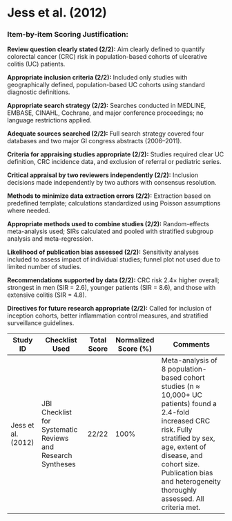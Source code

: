 # Jess et al. (2012)

### Item-by-item Scoring Justification:

**Review question clearly stated (2/2):** Aim clearly defined to quantify colorectal cancer (CRC) risk in population-based cohorts of ulcerative colitis (UC) patients.

**Appropriate inclusion criteria (2/2):** Included only studies with geographically defined, population-based UC cohorts using standard diagnostic definitions.

**Appropriate search strategy (2/2):** Searches conducted in MEDLINE, EMBASE, CINAHL, Cochrane, and major conference proceedings; no language restrictions applied.

**Adequate sources searched (2/2):** Full search strategy covered four databases and two major GI congress abstracts (2006–2011).

**Criteria for appraising studies appropriate (2/2):** Studies required clear UC definition, CRC incidence data, and exclusion of referral or pediatric series.

**Critical appraisal by two reviewers independently (2/2):** Inclusion decisions made independently by two authors with consensus resolution.

**Methods to minimize data extraction errors (2/2):** Extraction based on predefined template; calculations standardized using Poisson assumptions where needed.

**Appropriate methods used to combine studies (2/2):** Random-effects meta-analysis used; SIRs calculated and pooled with stratified subgroup analysis and meta-regression.

**Likelihood of publication bias assessed (2/2):** Sensitivity analyses included to assess impact of individual studies; funnel plot not used due to limited number of studies.

**Recommendations supported by data (2/2):** CRC risk 2.4× higher overall; strongest in men (SIR = 2.6), younger patients (SIR = 8.6), and those with extensive colitis (SIR = 4.8).

**Directives for future research appropriate (2/2):** Called for inclusion of inception cohorts, better inflammation control measures, and stratified surveillance guidelines.

| Study ID | Checklist Used | Total Score | Normalized Score (%) | Comments |
| --- | --- | --- | --- | --- |
| Jess et al. (2012) | JBI Checklist for Systematic Reviews and Research Syntheses | 22/22 | 100% | Meta-analysis of 8 population-based cohort studies (n ≈ 10,000+ UC patients) found a 2.4-fold increased CRC risk. Fully stratified by sex, age, extent of disease, and cohort size. Publication bias and heterogeneity thoroughly assessed. All criteria met. |
